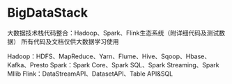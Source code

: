 # BigDataStack
大数据技术栈代码整合：Hadoop、Spark、Flink生态系统（附详细代码及测试数据）
所有代码及文档仅供大数据学习使用

Hadoop：HDFS、MapReduce、Yarn、Flume、Hive、Sqoop、Hbase、Kafka、Presto
Spark：Spark Core、Spark SQL、Spark Streaming、Spark Mllib
Flink：DataStreamAPI、DatasetAPI、Table API&SQL

